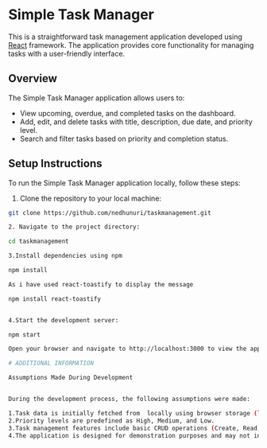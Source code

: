 
# Simple Task Manager

This is a straightforward task management application developed using [React](https://reactjs.org/) framework. The application provides core functionality for managing tasks with a user-friendly interface.

## Overview

The Simple Task Manager application allows users to:

- View upcoming, overdue, and completed tasks on the dashboard.
- Add, edit, and delete tasks with title, description, due date, and priority level.
- Search and filter tasks based on priority and completion status.

## Setup Instructions

To run the Simple Task Manager application locally, follow these steps:

1. Clone the repository to your local machine:

```bash
git clone https://github.com/nedhunuri/taskmanagement.git

2. Navigate to the project directory:

cd taskmanagement

3.Install dependencies using npm 

npm install

As i have used react-toastify to display the message

npm install react-toastify


4.Start the development server:

npm start

Open your browser and navigate to http://localhost:3000 to view the application.

# ADDITIONAL INFORMATION

Assumptions Made During Development 


During the development process, the following assumptions were made:

1.Task data is initially fetched from  locally using browser storage (localStorage).
2.Priority levels are predefined as High, Medium, and Low.
3.Task management features include basic CRUD operations (Create, Read, Update, Delete).
4.The application is designed for demonstration purposes and may not include advanced features like user authentication or server-side data persistence.
